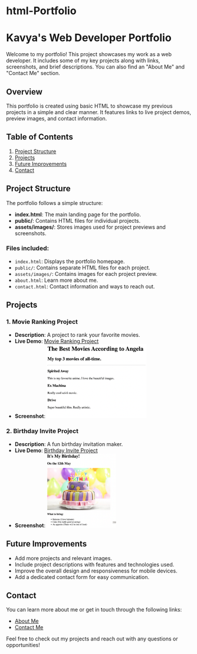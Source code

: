 # html-Portfolio

# Kavya's Web Developer Portfolio

Welcome to my portfolio! This project showcases my work as a web developer. It includes some of my key projects along with links, screenshots, and brief descriptions. You can also find an "About Me" and "Contact Me" section.

## Overview

This portfolio is created using basic HTML to showcase my previous projects in a simple and clear manner. It features links to live project demos, preview images, and contact information.

## Table of Contents

1. [Project Structure](#project-structure)
2. [Projects](#projects)
3. [Future Improvements](#future-improvements)
4. [Contact](#contact)

## Project Structure

The portfolio follows a simple structure:

- **index.html**: The main landing page for the portfolio.
- **public/**: Contains HTML files for individual projects.
- **assets/images/**: Stores images used for project previews and screenshots.
  
### Files included:
- `index.html`: Displays the portfolio homepage.
- `public/`: Contains separate HTML files for each project.
- `assets/images/`: Contains images for each project preview.
- `about.html`: Learn more about me.
- `contact.html`: Contact information and ways to reach out.

## Projects

### 1. Movie Ranking Project
- **Description**: A project to rank your favorite movies.
- **Live Demo**: [Movie Ranking Project](./public/movie-ranking.html)
- **Screenshot**:
  <img src="./assets/images/movie-ranking.png" height="200px" alt="Movie Ranking Project Preview">

### 2. Birthday Invite Project
- **Description**: A fun birthday invitation maker.
- **Live Demo**: [Birthday Invite Project](./public/birthday-invite.html)
- **Screenshot**:
  <img src="./assets/images/birthday-invite.png" height="200px" alt="Birthday Invite Project Preview">

## Future Improvements

- Add more projects and relevant images.
- Include project descriptions with features and technologies used.
- Improve the overall design and responsiveness for mobile devices.
- Add a dedicated contact form for easy communication.

## Contact

You can learn more about me or get in touch through the following links:
- [About Me](./public/about.html)
- [Contact Me](./public/contact.html)

Feel free to check out my projects and reach out with any questions or opportunities!

